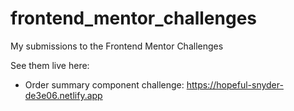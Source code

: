 # frontend_mentor_challenges
My submissions to the Frontend Mentor Challenges
  
See them live here:
  
* Order summary component challenge: https://hopeful-snyder-de3e06.netlify.app
